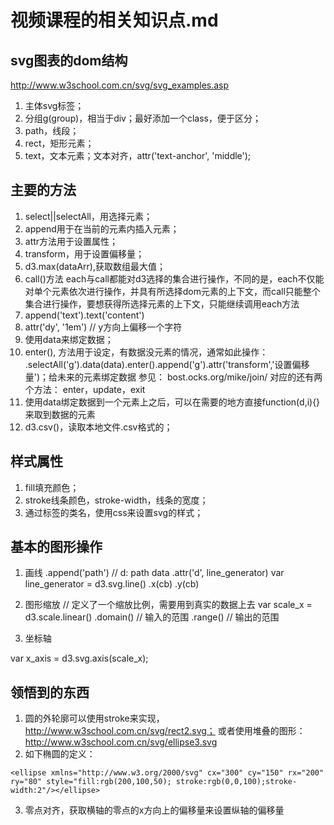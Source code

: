 # 视频课程的相关知识点.md


## svg图表的dom结构
http://www.w3school.com.cn/svg/svg_examples.asp
1. 主体svg标签；
2. 分组g(group)，相当于div；最好添加一个class，便于区分；
3. path，线段；
4. rect，矩形元素；
5. text，文本元素；文本对齐，attr('text-anchor', 'middle');


## 主要的方法
1. select||selectAll，用选择元素；
2. append用于在当前的元素内插入元素；
3. attr方法用于设置属性；
4. transform，用于设置偏移量；
5. d3.max(dataArr),获取数组最大值；
6. call()方法
each与call都能对d3选择的集合进行操作，不同的是，each不仅能对单个元素依次进行操作，并具有所选择dom元素的上下文，而call只能整个集合进行操作，要想获得所选择元素的上下文，只能继续调用each方法
7. append('text').text('content')
8. attr('dy',  '1em') //  y方向上偏移一个字符
9. 使用data来绑定数据；
10. enter(), 方法用于设定，有数据没元素的情况，通常如此操作：
.selectAll('g').data(data).enter().append('g').attr('transform','设置偏移量')；给未来的元素绑定数据
参见： bost.ocks.org/mike/join/
对应的还有两个方法： enter，update，exit
11. 使用data绑定数据到一个元素上之后，可以在需要的地方直接function(d,i){}来取到数据的元素
12. d3.csv()，读取本地文件.csv格式的；




## 样式属性
1. fill填充颜色；
2. stroke线条颜色，stroke-width，线条的宽度；
3. 通过标签的类名，使用css来设置svg的样式；




## 基本的图形操作
1. 画线
.append('path') // d: path data
.attr('d', line_generator)
var line_generator = d3.svg.line()
.x(cb)
.y(cb)



2. 图形缩放
// 定义了一个缩放比例，需要用到真实的数据上去
var scale_x = d3.scale.linear()
.domain() // 输入的范围
.range() // 输出的范围

3. 坐标轴

var x_axis = d3.svg.axis(scale_x);


## 领悟到的东西
1. 圆的外轮廓可以使用stroke来实现，http://www.w3school.com.cn/svg/rect2.svg；
或者使用堆叠的图形：http://www.w3school.com.cn/svg/ellipse3.svg
2. 如下椭圆的定义：
```
<ellipse xmlns="http://www.w3.org/2000/svg" cx="300" cy="150" rx="200" ry="80" style="fill:rgb(200,100,50); stroke:rgb(0,0,100);stroke-width:2"/></ellipse>
```

3. 零点对齐，获取横轴的零点的x方向上的偏移量来设置纵轴的偏移量
